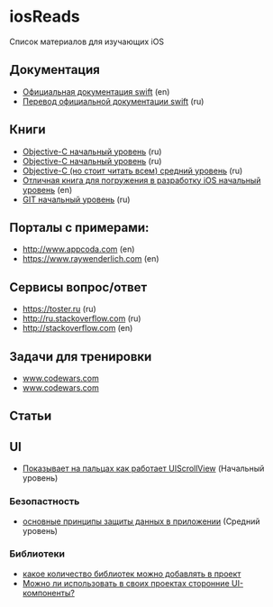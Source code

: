 # iosReads
Список материалов для изучающих iOS

## Документация
* [Официальная документация swift](https://docs.swift.org/swift-book/LanguageGuide/TheBasics.html) (en)
* [Перевод официальной документации swift](https://swiftbook.ru/contents/doc/) (ru)

## Книги
* [Objective-C начальный уровень](http://www.labirint.ru/books/348473/) (ru)
* [Objective-C начальный уровень](https://www.labirint.ru/books/442832/) (ru)
* [Objective-C (но стоит читать всем) средний уровень](https://www.labirint.ru/books/422378/) (ru)
* [Отличная книга для погружения в разработку iOS начальный уровень](https://www.amazon.com/Programming-iOS-11-Controllers-Frameworks/dp/1491999225/ref=sr_1_1?ie=UTF8&qid=1521017016&sr=8-1&keywords=swift+matt) (en)
* [GIT начальный уровень](https://git-scm.com/book/ru/v2) (ru)

## Порталы с примерами:
* http://www.appcoda.com (en)
* https://www.raywenderlich.com (en)

## Сервисы вопрос/ответ
* https://toster.ru (ru)
* http://ru.stackoverflow.com (ru)
* http://stackoverflow.com (en)

## Задачи для тренировки

* www.codewars.com
* www.codewars.com

## Статьи

## UI

* [Показывает на пальцах как работает UIScrollView](https://oleb.net/blog/2014/04/understanding-uiscrollview/) (Начальный уровень)

### Безопастность

* [основные принципы защиты данных в приложении](https://habrahabr.ru/company/redmadrobot/blog/349272/) (Средний уровень)

### Библиотеки
* [какое количество библиотек можно добавлять в проект](https://eli.thegreenplace.net/2017/benefits-of-dependencies-in-software-projects-as-a-function-of-effort/)
* [Можно ли использовать в своих проектах сторонние UI-компоненты?](http://holko.pl/2017/05/31/avoiding-ui-libraries/)
